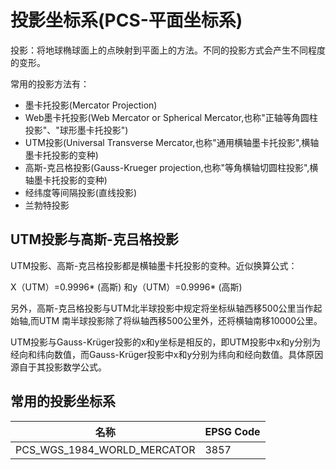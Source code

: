 #   投影坐标系(PCS-平面坐标系)
投影：将地球椭球面上的点映射到平面上的方法。不同的投影方式会产生不同程度的变形。

常用的投影方法有：
* 墨卡托投影(Mercator Projection)
* Web墨卡托投影(Web Mercator or Spherical Mercator,也称"正轴等角圆柱投影"、"球形墨卡托投影")
* UTM投影(Universal Transverse  Mercator,也称"通用横轴墨卡托投影",横轴墨卡托投影的变种)
* 高斯-克吕格投影(Gauss-Krueger projection,也称"等角横轴切圆柱投影",横轴墨卡托投影的变种)
* 经纬度等间隔投影(直线投影)
* 兰勃特投影

##  UTM投影与高斯-克吕格投影
UTM投影、高斯-克吕格投影都是横轴墨卡托投影的变种。近似换算公式：

X（UTM）=0.9996* (高斯)  和y（UTM）=0.9996* (高斯)

另外，高斯-克吕格投影与UTM北半球投影中规定将坐标纵轴西移500公里当作起始轴,而UTM 南半球投影除了将纵轴西移500公里外，还将横轴南移10000公里。

UTM投影与Gauss-Krüger投影的x和y坐标是相反的，即UTM投影中x和y分别为经向和纬向数值，而Gauss-Krüger投影中x和y分别为纬向和经向数值。具体原因源自于其投影数学公式。

##  常用的投影坐标系
|名称   |EPSG Code|
|----   |  ----   | 
|PCS_WGS_1984_WORLD_MERCATOR|3857|



